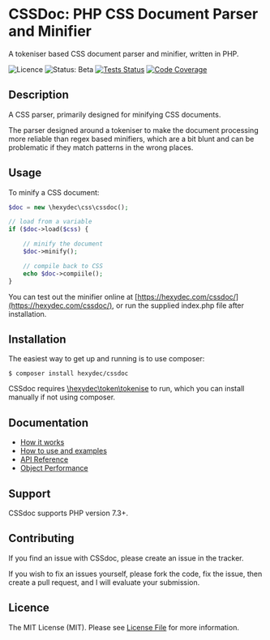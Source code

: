 # CSSDoc: PHP CSS Document Parser and Minifier

A tokeniser based CSS document parser and minifier, written in PHP.

![Licence](https://img.shields.io/badge/Licence-MIT-lightgrey.svg)
![Status: Beta](https://img.shields.io/badge/Status-Beta-Yellow.svg)
[![Tests Status](https://github.com/hexydec/cssdoc/actions/workflows/tests.yml/badge.svg)](https://github.com/hexydec/cssdoc/actions/workflows/tests.yml)
[![Code Coverage](https://codecov.io/gh/hexydec/cssdoc/branch/master/graph/badge.svg)](https://app.codecov.io/gh/hexydec/cssdoc)

## Description

A CSS parser, primarily designed for minifying CSS documents.

The parser designed around a tokeniser to make the document processing more reliable than regex based minifiers, which are a bit blunt and can be problematic if they match patterns in the wrong places.

## Usage

To minify a CSS document:

```php
$doc = new \hexydec\css\cssdoc();

// load from a variable
if ($doc->load($css) {

	// minify the document
	$doc->minify();

	// compile back to CSS
	echo $doc->compiile();
}
```

You can test out the minifier online at [https://hexydec.com/cssdoc/](https://hexydec.com/cssdoc/), or run the supplied index.php file after installation.

## Installation

The easiest way to get up and running is to use composer:

```
$ composer install hexydec/cssdoc
```

CSSdoc requires [\hexydec\token\tokenise](https://github.com/hexydec/tokenise) to run, which you can install manually if not using composer.

## Documentation

- [How it works](docs/how-it-works.md)
- [How to use and examples](docs/how-to-use.md)
- [API Reference](docs/api/readme.md)
- [Object Performance](docs/performance.md)

## Support

CSSdoc supports PHP version 7.3+.

## Contributing

If you find an issue with CSSdoc, please create an issue in the tracker.

If you wish to fix an issues yourself, please fork the code, fix the issue, then create a pull request, and I will evaluate your submission.

## Licence

The MIT License (MIT). Please see [License File](LICENCE) for more information.
